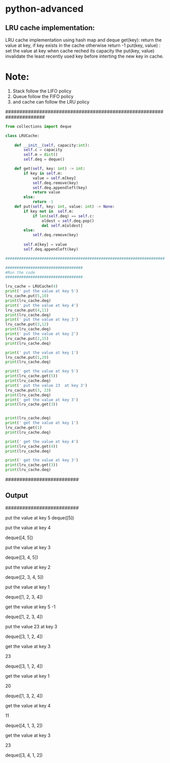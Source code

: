 # python-advanced
## LRU cache implementation:
LRU cache implementation using hash map and deque
get(key): return the value at key, if key exists in the cache otherwise return -1
put(key, value) : set the value at key
when cache reched its capacity the put(key, value) invalidate the least recently used key before interting the new key in cache.
# Note:
1. Stack follow the LIFO policy
2. Queue follow the FIFO policy
3. and cache can follow the LRU policy

######################################################################
```python
from collections import deque

class LRUCache:
    
    def __init__(self, capacity:int):
        self.c = capacity
        self.m = dict()
        self.deq = deque()

    def get(self, key: int) -> int:
        if key in self.m:
            value = self.m[key]
            self.deq.remove(key)
            self.deq.appendleft(key)
            return value
        else:
            return -1
    def put(self, key: int, value: int) -> None:
        if key not in  self.m:
            if len(self.deq) == self.c:
                oldest = self.deq.pop()
                del self.m[oldest]
        else:
            self.deq.remove(key)
        
        self.m[key] = value
        self.deq.appendleft(key)

######################################################################

##################################
#Run the code
##################################

lru_cache = LRUCache(4)
print(' put the value at key 5')
lru_cache.put(5,10)
print(lru_cache.deq)
print(' put the value at key 4')
lru_cache.put(4,11)
print(lru_cache.deq)
print(' put the value at key 3')
lru_cache.put(3,12)
print(lru_cache.deq)
print(' put the value at key 2')
lru_cache.put(2,15)
print(lru_cache.deq)

print(' put the value at key 1')
lru_cache.put(1,20)
print(lru_cache.deq)

print(' get the value at key 5')
print(lru_cache.get(5))
print(lru_cache.deq)
print(' put the value 23  at key 3')
lru_cache.put(3, 23)
print(lru_cache.deq)
print(' get the value at key 3')
print(lru_cache.get(3))


print(lru_cache.deq)
print(' get the value at key 1')
lru_cache.get(1)
print(lru_cache.deq)

print(' get the value at key 4')
print(lru_cache.get(4))
print(lru_cache.deq)

print(' get the value at key 3')
print(lru_cache.get(3))
print(lru_cache.deq)
```

##########################
## Output
##########################

put the value at key 5
deque([5])

put the value at key 4

deque([4, 5])

put the value at key 3

deque([3, 4, 5])

put the value at key 2

deque([2, 3, 4, 5])

put the value at key 1

deque([1, 2, 3, 4])

get the value at key 5
-1

deque([1, 2, 3, 4])

put the value 23  at key 3

deque([3, 1, 2, 4])

get the value at key 3

23

deque([3, 1, 2, 4])

get the value at key 1

20

deque([1, 3, 2, 4])

get the value at key 4

11

deque([4, 1, 3, 2])

get the value at key 3

23

deque([3, 4, 1, 2])
